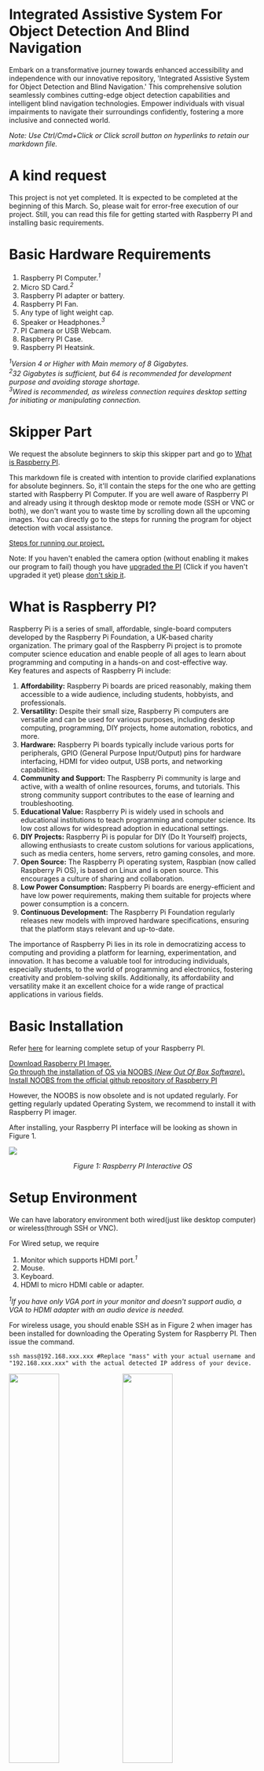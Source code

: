 <h1>Integrated Assistive System For Object Detection And Blind Navigation</h1>
<p>Embark on a transformative journey towards enhanced accessibility and independence with our innovative repository, 'Integrated Assistive System for Object Detection and Blind Navigation.' This comprehensive solution seamlessly combines cutting-edge object detection capabilities and intelligent blind navigation technologies. Empower individuals with visual impairments to navigate their surroundings confidently, fostering a more inclusive and connected world.</p>
<p><i>Note: Use Ctrl/Cmd+Click or Click scroll button on hyperlinks to retain our markdown file.</i></p>

<h1>A kind request</h1>
<p>This project is not yet completed. It is expected to be completed at the beginning of this March. So, please wait for error-free execution of our project. Still, you can read this file for getting started with Raspberry PI and installing basic requirements.</p>

<h1>Basic Hardware Requirements</h1>
<ol>
<li>Raspberry PI Computer.<sup><i>1</i></sup></li>
<li>Micro SD Card.<sup><i>2</i></sup></li>
<li>Raspberry PI adapter or battery.</li>
<li>Raspberry PI Fan.</li>
<li>Any type of light weight cap.</li>
<li>Speaker or Headphones.<sup><i>3</i></sup></li>
<li>PI Camera or USB Webcam.</li>
<li>Raspberry PI Case.</li>
<li>Raspberry PI Heatsink.</li>
</ol>
<i>
<sup>1</sup>Version 4 or Higher with Main memory of 8 Gigabytes.<br>
<sup>2</sup>32 Gigabytes is sufficient, but 64 is recommended for development purpose and avoiding storage shortage.<br>
<sup>3</sup>Wired is recommended, as wireless connection requires desktop setting for initiating or manipulating connection.
</i>

<h1>Skipper Part</h1>
<p>We request the absolute beginners to skip this skipper part and go to <a href="https://github.com/SyedSahil80328/Integrated-Assistive-System-For-Object-Detection-And-Blind-Navigation#what-is-raspberry-pi">What is Raspberry PI</a>.</p>
<p>This markdown file is created with intention to provide clarified explanations for absolute beginners. So, it'll contain the steps for the one who are getting started with Raspberry PI Computer. If you are well aware of Raspberry PI and already using it through desktop mode or remote mode (SSH or VNC or both), we don't want you to waste time by scrolling down all the upcoming images. You can directly go to the steps for running the program for object detection with vocal assistance.</p>
<p><a href="https://github.com/SyedSahil80328/Integrated-Assistive-System-For-Object-Detection-And-Blind-Navigation#installing-neccessary-modules">Steps for running our project.</a></p>
<p>Note: If you haven't enabled the camera option (without enabling it makes our program to fail) though you have <a href="https://github.com/SyedSahil80328/Integrated-Assistive-System-For-Object-Detection-And-Blind-Navigation#upgrading-the-pi">upgraded the PI</a> (Click if you haven't upgraded it yet) please <a href="https://github.com/SyedSahil80328/Integrated-Assistive-System-For-Object-Detection-And-Blind-Navigation#enabling-camera-option">don't skip it</a>.</p>

<h1>What is Raspberry PI?</h1>
<p>Raspberry Pi is a series of small, affordable, single-board computers developed by the Raspberry Pi Foundation, a UK-based charity organization. The primary goal of the Raspberry Pi project is to promote computer science education and enable people of all ages to learn about programming and computing in a hands-on and cost-effective way.<br>
Key features and aspects of Raspberry Pi include:</p>
<ol>
<li><b>Affordability:</b> Raspberry Pi boards are priced reasonably, making them accessible to a wide audience, including students, hobbyists, and professionals.</li>
<li><b>Versatility:</b> Despite their small size, Raspberry Pi computers are versatile and can be used for various purposes, including desktop computing, programming, DIY projects, home automation, robotics, and more.</li>
<li><b>Hardware:</b> Raspberry Pi boards typically include various ports for peripherals, GPIO (General Purpose Input/Output) pins for hardware interfacing, HDMI for video output, USB ports, and networking capabilities.</li>
<li><b>Community and Support:</b> The Raspberry Pi community is large and active, with a wealth of online resources, forums, and tutorials. This strong community support contributes to the ease of learning and troubleshooting.</li>
<li><b>Educational Value:</b> Raspberry Pi is widely used in schools and educational institutions to teach programming and computer science. Its low cost allows for widespread adoption in educational settings.</li>
<li><b>DIY Projects:</b> Raspberry Pi is popular for DIY (Do It Yourself) projects, allowing enthusiasts to create custom solutions for various applications, such as media centers, home servers, retro gaming consoles, and more.</li>
<li><b>Open Source:</b> The Raspberry Pi operating system, Raspbian (now called Raspberry Pi OS), is based on Linux and is open source. This encourages a culture of sharing and collaboration.</li>
<li><b>Low Power Consumption:</b> Raspberry Pi boards are energy-efficient and have low power requirements, making them suitable for projects where power consumption is a concern.</li>
<li><b>Continuous Development:</b> The Raspberry Pi Foundation regularly releases new models with improved hardware specifications, ensuring that the platform stays relevant and up-to-date.</li>
</ol>
<p>The importance of Raspberry Pi lies in its role in democratizing access to computing and providing a platform for learning, experimentation, and innovation. It has become a valuable tool for introducing individuals, especially students, to the world of programming and electronics, fostering creativity and problem-solving skills. Additionally, its affordability and versatility make it an excellent choice for a wide range of practical applications in various fields.</p>

<h1>Basic Installation</h1>
<p>Refer <a href="https://www.raspberrypi.com/documentation/computers/getting-started.html">here</a> for learning complete setup of your Raspberry PI.</p>
<p>
<a href="https://www.raspberrypi.com/software/">Download Raspberry PI Imager.</a><br>
<a href="https://www.raspberrypi.com/news/introducing-noobs/">Go through the installation of OS via NOOBS (<i>New Out Of Box Software</i>).</a><br>
<a href="https://github.com/raspberrypi/noobs">Install NOOBS from the official github repository of Raspberry PI</a></p>
<p>However, the NOOBS is now obsolete and is not updated regularly. For getting regularly updated Operating System, we recommend to install it with Raspberry PI imager.</p>
<p>After installing, your Raspberry PI interface will be looking as shown in Figure 1.</p>
<img src="https://www.raspberrypi.com/documentation/computers/images/recommended-software.png">
<p align="center"><i>Figure 1: Raspberry PI Interactive OS</i></p>

<h1>Setup Environment</h1>
<p>We can have laboratory environment both wired(just like desktop computer) or wireless(through SSH or VNC).</p>
<p>For Wired setup, we require</p>
<ol>
<li>Monitor which supports HDMI port.<sup><i>1</i></sup></li>
<li>Mouse.</li>
<li>Keyboard.</li>
<li>HDMI to micro HDMI cable or adapter.</li>
</ol>
<p><i><sup>1</sup>If you have only VGA port in your monitor and doesn't support audio, a VGA to HDMI adapter with an audio device is needed.</i></p>
<p>For wireless usage, you should enable SSH as in Figure 2 when imager has been installed for downloading the Operating System for Raspberry PI. Then issue the command.</p>

```
ssh mass@192.168.xxx.xxx #Replace "mass" with your actual username and "192.168.xxx.xxx" with the actual detected IP address of your device.
```

<p float="left">
<img src="https://github.com/SyedSahil80328/Integrated-Assistive-System-For-Object-Detection-And-Blind-Navigation/blob/main/Manual%20Pictures/pi-imager.png" width="45%">
<img src="https://github.com/SyedSahil80328/Integrated-Assistive-System-For-Object-Detection-And-Blind-Navigation/blob/main/Manual%20Pictures/SSH-Save.png" width="45%">
</p>
<p align="center"><i>Figure 2: Enabling SSH by clicking Ctrl+Shift+X on Image 1 to open Image 2</i></p>

<p>Then provide your password to get connected (Give yes for the message after encountering a message if you are logging in for first time).</p>
<p>You'll be logged in as shown in figure 3.</p>
<img src="https://github.com/SyedSahil80328/Integrated-Assistive-System-For-Object-Detection-And-Blind-Navigation/blob/main/Manual%20Pictures/login-SSH.png">
<p align="center"><i>Figure 3: Login through SSH</i></p>

<p><i>
<b>Note:</b> Both PI and operating device must be in same Wi-Fi network.<br>
<b>Tips:</b> After connecting the operating device to a Wi-Fi, you can find IP address through the application <a href="https://www.fing.com/products/fing-desktop">fing</a>.
</i></p>

<b><p>To have seamless experience, we recommend using wired method as it is easy and doesn't require internet (except for installation and upgrading required modules).</p></b>

<h1>Usage through VNC</h1>
<p>Working through SSH terminal the entire time could be tedious. Also, our program requires GUI for showing the output. In that case, SSH fails to execute our program. So, to interactively work with Raspberry PI headlessly, we can use VNC which is a best alternative to SSH. VNC lets you to work with PI on GUI. To enable it, turn on your Raspberry PI and connect via your device through SSH. Then issue the command.</p>

```
sudo raspi-config
```

<p>Then select interface option by hitting enter button on <code>Interface Options</code> (Control through up/down arrow buttons) as shown in Figure 4.</p>
<img src="https://github.com/SyedSahil80328/Integrated-Assistive-System-For-Object-Detection-And-Blind-Navigation/blob/main/Manual%20Pictures/raspi-config.png">
<p align="center"><i>Figure 4: Raspi Config Interface</i></p>

<p>Then select VNC (Figure 5).</p>
<img src="https://github.com/SyedSahil80328/Integrated-Assistive-System-For-Object-Detection-And-Blind-Navigation/blob/main/Manual%20Pictures/config-interface.png">
<p align="center"><i>Figure 5: Selection of VNC</i></p>

<p>Then select <code>Yes</code> (control by left/right arrow and hit enter) shown in Figure 6.</p>
<img src="https://github.com/SyedSahil80328/Integrated-Assistive-System-For-Object-Detection-And-Blind-Navigation/blob/main/Manual%20Pictures/interface-VNC.png">
<p align="center"><i>Figure 6: Enabling VNC</i></p>

<p>After clicking yes, you'll see a couple of output as shown in Figure 7a and 7b.</p>
<img src="https://github.com/SyedSahil80328/Integrated-Assistive-System-For-Object-Detection-And-Blind-Navigation/blob/main/Manual%20Pictures/VNC-success-console.png">
<p align="center"><i>Figure 7a: Output of activation on console</i></p>
<img src="https://github.com/SyedSahil80328/Integrated-Assistive-System-For-Object-Detection-And-Blind-Navigation/blob/main/Manual%20Pictures/VNC-success.png">
<p align="center"><i>Figure 7b: Output of activation on raspi-config</i></p>

<p>Select <code>OK</code> and hit finish.</p>
<img src="https://github.com/SyedSahil80328/Integrated-Assistive-System-For-Object-Detection-And-Blind-Navigation/blob/main/Manual%20Pictures/raspi-config-finish.png">
<p align="center"><i>Figure 8: Exiting the raspi-config</i></p>

<p>Cool! We have now enabled VNC for working with Raspberry PI headlessly along with GUI. Next, head over to RealVNC viewer.<br><a href="https://www.realvnc.com/en/connect/download/viewer/">Download RealVNC viewer.</a></p>
<p>After opening the viewer, create a new connection as shown in figure 9.</p>
<p align="center"><img src="https://github.com/SyedSahil80328/Integrated-Assistive-System-For-Object-Detection-And-Blind-Navigation/blob/main/Manual%20Pictures/VNC-new.png" width="75%"></p>
<p align="center"><i>Figure 9: Creation of new connection</i></p>

<p>Then provide the same IP address that has been used during SSH login and any friendly name as indicated in figure 10.</p>
<p align="center"><img src="https://github.com/SyedSahil80328/Integrated-Assistive-System-For-Object-Detection-And-Blind-Navigation/blob/main/Manual%20Pictures/VNC-credentials.png" width="75%"></p>
<p align="center"><i>Figure 10: Providing neccessary details</i></p>

<p>Then, a computer icon as shown in Figure 11 is created. You can rename it by pressing F2. You need to click that icon and enter username and password as indicated in figure 12.</p>
<p align="center"><img src="https://github.com/SyedSahil80328/Integrated-Assistive-System-For-Object-Detection-And-Blind-Navigation/blob/main/Manual%20Pictures/VNC-new-user.png" width="75%"></p>
<p align="center"><i>Figure 11: New device creation</i></p>

<p float="left">
<img src="https://github.com/SyedSahil80328/Integrated-Assistive-System-For-Object-Detection-And-Blind-Navigation/blob/main/Manual%20Pictures/VNC-first-time.png" width="45%">
<img src="https://github.com/SyedSahil80328/Integrated-Assistive-System-For-Object-Detection-And-Blind-Navigation/blob/main/Manual%20Pictures/VNC-login.png" width="45%">
</p>
<p align="center"><i>Figure 12: Login through VNC</i></p>

<p>After clicking OK button, it'll take a couple of seconds to show an interface as in Figure 13.</p>
<img src="https://github.com/SyedSahil80328/Integrated-Assistive-System-For-Object-Detection-And-Blind-Navigation/blob/main/Manual%20Pictures/VNC-success-output.png">
<p align="center"><i>Figure 13: Raspberry PI desktop through VNC</i></p>

<p>That's it, now we can rock and roll by using either wired or wireless method.</p>

<h1>Upgrading the PI</h1>
<p>First, you need to make some upgrades on your PI via terminal.</p>

```
sudo apt-get update -y
sudo apt-get upgrade -y
```

<p>This will take about minutes or an hour to complete upgrading process.</p>
<p>After upgrading, reboot the PI by </p>

```
sudo reboot
```

<h1>Enabling Camera Option</h1>
<p>After rebooting, we need to enable the camera option for suuccessful object detection. To do this, open the terminal and type</p>

```
sudo raspi-config
```
<p>After issuing this command, you will be looking something as shown in figure 14.</p>
<img src="https://github.com/SyedSahil80328/Integrated-Assistive-System-For-Object-Detection-And-Blind-Navigation/blob/main/Manual%20Pictures/raspi-config.png">
<p align="center"><i>Figure 14: Raspi Config Interface</i></p>

<p>It'll be controlled by arrows. Go to Interface options and enable Camera or Legacy Camera. If you don't have that option, don't worry, we faced the same thing implying that camera is automatically in active state.</p>
<p>It requires rebooting, so issue the command given for <a href="https://github.com/SyedSahil80328/Integrated-Assistive-System-For-Object-Detection-And-Blind-Navigation?tab=readme-ov-file#upgrading-the-pi" >rebooting</a>.</p>

<h1>Installing neccessary modules</h1>
<p>Here, we are going to install all required modules from pip and sudo. Issue the commands given below.</p>

```
# Install Python development tools and package manager
sudo apt-get install python3-dev python3-pip

# TensorFlow is a machine learning library that can be used for object detection
# We upgrade it to ensure that we have the latest version with potential bug fixes and improvements
sudo pip3 install --upgrade tensorflow

# OpenCV (Open Source Computer Vision) is essential for computer vision tasks, including image processing and object detection
sudo apt-get install python3-opencv

# NumPy is a powerful library for numerical operations, commonly used in scientific computing and image processing
sudo apt-get install python3-numpy

# Matplotlib is a plotting library that can be useful for visualizing data and results
sudo apt-get install python3-matplotlib

# SciPy is a library for scientific computing and can complement NumPy for advanced functionality
sudo apt-get install python3-scipy

# pyttsx3 is a Python library that provides text-to-speech conversion
sudo pip3 install pyttsx3

# espeak is a compact software speech synthesizer that can be used by pyttsx3 for text-to-speech
# The -y flag automatically confirms the installation without requiring user input
sudo apt-get install -y espeak

# imutils is a collection of convenience functions for OpenCV, making it easier to work with image and video processing tasks
pip3 install imutils
```

<p>Simply copy and paste it, things followed by # (the description of a particular module being installed) are treated as comments by shell interpreter (Linux terminal in this case).</p>
<p>If you are facing the externally managed environment due to installing modules using pip, then simply remove the <code>EXTERNALLY-MANAGED</code> file by</p>

```
cd /usr/lib/python3.11 #Replace "3.11" with your actual python version
sudo rm EXTERNALLY-MANAGED
```
<h1>Cloning this Rep</h1>
<p>You can clone this repository for implementing our project. Issue the command on Desktop for easy access.</p>

```
cd Desktop
git clone https://github.com/SyedSahil80328/Integrated-Assistive-System-For-Object-Detection-And-Blind-Navigation.git
mv Integrated-Assistive-System-For-Object-Detection-And-Blind-Navigation.git blindhelper
```
<p>We are shrinking the path name, as remembering such a big name is tedious. You can give your own name. But recommended to keep the name as it is.</p>

<h1>Adjusting Terminal's Default Directory</h1>
<p>Amazingly, we can change the default directory that the terminal will open. To do this, we can edit the <code>.bashrc</code> file by running the command given below.</p>

```
nano ~/.bashrc
```

<p>Append the line given below at the end of the file.</p>

```
cd /home/mass/Desktop/blindhelper #Replace "mass" with your actual username
```

<p>Save it and close. On restarting it, the terminal should open with the specified location.</p>

<h1>Program Split Up</h1>
<p>It consists of three python codes with functionalities listed below:</p>
<ol>
<li><code>IASDriver.py</code>: The Main Object detection program.</li>
<li><code>ObjectDetectionConstants.py</code>: Contains required Constants for running the main script.</li>
<li><code>ObjectDetectionMethods.py</code>: Contains utility methods for running the main script.</li>
</ol>

<h1>Running the code</h1>
<p>Running the script creates a popup showing capture from your camera with detected objects with distance away from the camera. If an object or person is near to the blind (camera in this case), pyttsx3 module conveys the message in voice format like Move away. It can be run by</p>

```
python3 /home/mass/Desktop/blindhelper/IASDriver.py #Replace "mass" with your actual username
```

<p>You will see the output with video streaming. To quit, press q.</p>

<h1>Launching the code automatically</h1>
<p>If you want to demonstrate it as a software only project, then we optionally require to self start our script. Since we are doing it as a portable hardware product, we cannot rely everytime on SSH or VNC for manually starting it from our laptop. Raspberry PI offers you with a service file called crontab which accepts the shell commands and make the PI react accordingly in an automated manner. To do this, we have created a launcher script file which is present on the renamed folder (blindhelper in our case) which is the same folder as our python script presents. You are required to issue the command to open the crontab file.</p>

```
sudo crontab -e
```

<p><i>Note: For first time users of crontab, it'll show you a list of editors to be opened. Simply click the number which opens nano editor.</i></p>
<p>Now, we have opened our crontab file. Next, copy the below text and paste it at the end of file.</p>

```
@reboot Xvfb :1 -screen 0 1920x1080x24 & export DISPLAY=:1 && /home/mass/Desktop/blindhelper/launcher.sh > /home/mass/Desktop/blindhelper/cronlog 2>&1
```

<p>Save it and close. To make this command to work, you need to install a Virtual Framebuffer called Xvfb which is a tool that enables you to run graphical applications headlessly in the background without a monitor. Issue the command below.</p>

```
sudo apt-get install xvfb
```

<p>You can check it by running the command given below.</p>

```
chmod +x launcher.sh #Make it executable
xvfb-run -a ./launcher.sh
```

<p>After checking with your video streaming, simply reboot the Raspberry PI to make the edited crontab file to run at startup. After seeing with the desktop, you should be able to see the output with voice navigation automatically.</p>
